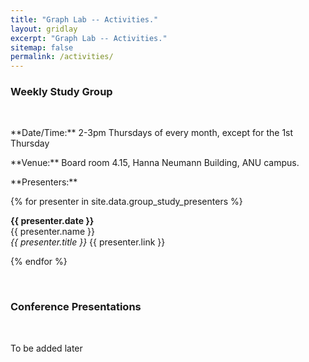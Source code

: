 ```yaml
---
title: "Graph Lab -- Activities."
layout: gridlay
excerpt: "Graph Lab -- Activities."
sitemap: false
permalink: /activities/
---
```


### Weekly Study Group

<br>

<p>
  **Date/Time:** 2-3pm Thursdays of every month, except for the 1st Thursday
</p>

<p>**Venue:** Board room 4.15, Hanna Neumann Building, ANU campus.</p>

<p>**Presenters:**</p>

{% for presenter in site.data.group_study_presenters %}

**{{ presenter.date }}** <br>
{{ presenter.name }}  
<em>{{ presenter.title }}</em>
{{ presenter.link }} <br>
 
{% endfor %}

<br>

### Conference Presentations

<br>
<p>To be added later</p>

